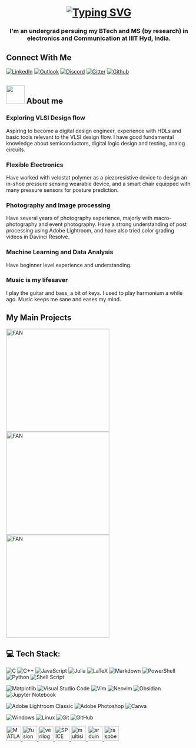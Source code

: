 <h1 align="center">
   <a href="https://git.io/typing-svg"><img src="https://readme-typing-svg.demolab.com?font=Cascadia+Code&weight=600&size=40&duration=3750&pause=800&color=F76C93&center=true&vCenter=true&repeat=true&random=false&width=490&height=70&lines=Hi,+I'm+Brahad." alt="Typing SVG" /></a>
<h3 align="center">I'm an undergrad persuing my BTech and MS (by research) in electronics and Communication at IIIT Hyd, India.</h3>

## Connect With Me
<!-- <p align="left">
<a href="https://linkedin.com/in/brahadk" target="blank"><img align="center" src="https://content.linkedin.com/content/dam/me/business/en-us/amp/brand-site/v2/bg/LI-Bug.svg.original.svg" alt="brahadk" height="30" width="40" /></a>
<a href="https://instagram.com/brahad_kokad" target="blank"><img align="center" src="https://help.instagram.com/images/pages/settings/instagram/instagram.png" alt="brahad_kokad" height="30" width="auto" /></a>
</p>
 -->

<!-- [![Instagram](https://img.shields.io/badge/Instagram-E4405F?style=for-the-badge&logo=instagram&logoColor=white)](https://instagram.com/leonardodipitt) -->
[![LinkedIn](https://img.shields.io/badge/LinkedIn-0077B5?style=for-the-badge&logo=linkedin&logoColor=white)](https://linkedin.com/in/brahadk) 
[![Outlook](https://img.shields.io/badge/Microsoft_Outlook-0078D4?style=for-the-badge&logo=microsoft-outlook&logoColor=white)](mailto:brahad.kokad@research.iiit.ac.in)
[![Discord](https://img.shields.io/static/v1?style=for-the-badge&message=Discord&color=5865F2&logo=Discord&logoColor=FFFFFF&label=)](https://discordapp.com/users/607419297358282754)
[![Gitter](https://img.shields.io/static/v1?style=for-the-badge&message=Gitter&color=ED1965&logo=Gitter&logoColor=FFFFFF&label=)](https://matrix.to/#/@brahad316:gitter.im)
[![Github](https://img.shields.io/badge/GitHub-100000?style=for-the-badge&logo=github&logoColor=white)](https://github.com/brahad316)

## <img src="https://giphy.com/gifs/batman-i-am-batmanday-jVxfSW38LajYdr9jSa.gif" width="50"> About me

### Exploring VLSI Design flow

Aspiring to become a digital design engineer, experience with HDLs and basic tools relevant to the VLSI design flow. I have good fundamental knowledge about semiconductors, digital logic design and testing, analog circuits.  

### Flexible Electronics

Have worked with velostat polymer as a piezoresistive device to design an in-shoe pressure sensing wearable device, and a smart chair equipped with many pressure sensors for posture prediction.

### Photography and Image processing

Have several years of photography experience, majorly with macro-photography and event photography. Have a strong understanding of post processing using Adobe Lightroom, and have also tried color grading videos in Davinci Resolve.

### Machine Learning and Data Analysis 

Have beginner level experience and understanding.

### Music is my lifesaver

I play the guitar and bass, a bit of keys. I used to play harmonium a while ago. Music keeps me sane and eases my mind.

## My Main Projects

<p align="left">
    <a href="https://github.com/brahad316/FAN-ATPG"><img width="280" src="https://denvercoder1-github-readme-stats.vercel.app/api/pin/?username=brahad316&repo=FAN-ATPG&theme=dracula&bg_color=1F222E&title_color=F85D7F&hide_border=true&icon_color=F8D866&show_icons=true" alt="FAN"></a>
    <a href="https://github.com/brahad316/Y86-64bit-processor"><img width="280" src="https://denvercoder1-github-readme-stats.vercel.app/api/pin/?username=brahad316&repo=Y86-64bit-processor&theme=dracula&bg_color=1F222E&title_color=F85D7F&hide_border=true&icon_color=F8D866&show_icons=true" alt="FAN"></a>
    <a href="https://github.com/brahad316/NEO-hardware-realisation"><img width="280" src="https://denvercoder1-github-readme-stats.vercel.app/api/pin/?username=brahad316&repo=NEO-hardware-realisation&theme=dracula&bg_color=1F222E&title_color=F85D7F&hide_border=true&icon_color=F8D866&show_icons=true" alt="FAN"></a>

## 💻 Tech Stack:

![C](https://img.shields.io/badge/c-%2300599C.svg?style=for-the-badge&logo=c&logoColor=white) ![C++](https://img.shields.io/badge/c++-%2300599C.svg?style=for-the-badge&logo=c%2B%2B&logoColor=white) ![JavaScript](https://img.shields.io/badge/javascript-%23323330.svg?style=for-the-badge&logo=javascript&logoColor=%23F7DF1E) ![Julia](https://img.shields.io/badge/-Julia-9558B2?style=for-the-badge&logo=julia&logoColor=white) ![LaTeX](https://img.shields.io/badge/latex-%23008080.svg?style=for-the-badge&logo=latex&logoColor=white) ![Markdown](https://img.shields.io/badge/markdown-%23000000.svg?style=for-the-badge&logo=markdown&logoColor=white) ![PowerShell](https://img.shields.io/badge/PowerShell-%235391FE.svg?style=for-the-badge&logo=powershell&logoColor=white) ![Python](https://img.shields.io/badge/python-3670A0?style=for-the-badge&logo=python&logoColor=ffdd54) ![Shell Script](https://img.shields.io/badge/shell_script-%23121011.svg?style=for-the-badge&logo=gnu-bash&logoColor=white)

![Matplotlib](https://img.shields.io/badge/Matplotlib-%23ffffff.svg?style=for-the-badge&logo=Matplotlib&logoColor=black) 	![Visual Studio Code](https://img.shields.io/badge/Visual%20Studio%20Code-0078d7.svg?style=for-the-badge&logo=visual-studio-code&logoColor=white) ![Vim](https://img.shields.io/badge/VIM-%2311AB00.svg?style=for-the-badge&logo=vim&logoColor=white) ![Neovim](https://img.shields.io/badge/NeoVim-%2357A143.svg?&style=for-the-badge&logo=neovim&logoColor=white) ![Obsidian](https://img.shields.io/badge/Obsidian-%23483699.svg?style=for-the-badge&logo=obsidian&logoColor=white) ![Jupyter Notebook](https://img.shields.io/badge/jupyter-%23FA0F00.svg?style=for-the-badge&logo=jupyter&logoColor=white) 

![Adobe Lightroom Classic](https://img.shields.io/badge/Adobe%20Lightroom%20Classic-31A8FF.svg?style=for-the-badge&logo=Adobe%20Lightroom%20Classic&logoColor=white) ![Adobe Photoshop](https://img.shields.io/badge/adobe%20photoshop-%2331A8FF.svg?style=for-the-badge&logo=adobe%20photoshop&logoColor=white) ![Canva](https://img.shields.io/badge/Canva-%2300C4CC.svg?style=for-the-badge&logo=Canva&logoColor=white) 

![Windows](https://img.shields.io/badge/Windows-0078D6?style=for-the-badge&logo=windows&logoColor=white) ![Linux](https://img.shields.io/badge/Linux-FCC624?style=for-the-badge&logo=linux&logoColor=black) ![Git](https://img.shields.io/badge/git-%23F05033.svg?style=for-the-badge&logo=git&logoColor=white) 	![GitHub](https://img.shields.io/badge/github-%23121011.svg?style=for-the-badge&logo=github&logoColor=white)

<a href="https://in.mathworks.com/products/matlab.html" target="_blank" rel="noreferrer"> 
  <img src="https://user-images.githubusercontent.com/94699627/229367195-64099daa-0dbc-49bf-9bf1-232470ce2f06.png" alt="MATLAB" width="40" height="40"/> 
</a> 

<a href="https://www.autodesk.in/products/fusion-360/" target="_blank" rel="noreferrer"> 
  <img src="https://user-images.githubusercontent.com/94699627/229367673-3141acd7-2d79-4e54-b59a-2fecd257fba7.png" alt="fusion360" width="40" height="40"/> 
  </a> 

<a href="https://www.verilog.com/" target="_blank" rel="noreferrer"> 
  <img src="https://user-images.githubusercontent.com/94699627/229367114-8aaaf6f4-85c8-4c71-8fa1-9f916d1dd3da.png" alt="verilog" width="40" height="40"/> 
  </a> 

<a href="http://bwrcs.eecs.berkeley.edu/Classes/IcBook/SPICE" target="_blank" rel="noreferrer"> 
  <img src="https://user-images.githubusercontent.com/94699627/229367290-9ba163c8-abb6-4200-962d-6e4fa74e0c78.png" alt="SPICE" width="40" height="40"/> 
  </a>

<a href="https://www.multisim.com/" target="_blank" rel="noreferrer"> 
  <img src="https://user-images.githubusercontent.com/94699627/229367355-621f4613-c267-47bd-ba81-0aeac9e6d523.png" alt="multisim" style="border: solid white thin" width="auto" height="40"/> 
  </a> 
  
<a href="https://www.arduino.cc/" target="_blank" rel="noreferrer"> 
    <img src="https://user-images.githubusercontent.com/94699627/229367392-5568b926-b23c-4516-b0c7-d558eda34a2f.png" alt="arduino" width="40" height="40"/> 
  </a> 

<a href="https://www.raspberrypi.org/" target="_blank" rel="noreferrer"> 
    <img src="https://user-images.githubusercontent.com/94699627/229367455-7fd3e2ee-9fba-42bf-93e1-9a396137fdb0.png" alt="raspberryPi" width="40" height="40"/> 
  </a> 
